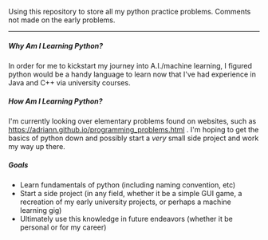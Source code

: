 Using this repository to store all my python practice problems. Comments not made on the early problems.

----------

##### Why Am I Learning Python?

In order for me to kickstart my journey into A.I./machine learning, I figured python would be a handy language to learn now that I've had experience in Java and C++ via university courses.

##### How Am I Learning Python?

I'm currently looking over elementary problems found on websites, such as https://adriann.github.io/programming_problems.html . I'm hoping to get the basics of python down and possibly start a *very* small side project and work my way up there.


##### Goals

- Learn fundamentals of python (including naming convention, etc)
- Start a side project (in any field, whether it be a simple GUI game, a recreation of my early university projects, or perhaps a machine learning gig)
- Ultimately use this knowledge in future endeavors (whether it be personal or for my career)
